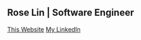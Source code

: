 ## Rose Lin | Software Engineer
[This Website](http://roseswe.com/)
[My LinkedIn](linkedin.com/in/RoseSWE)